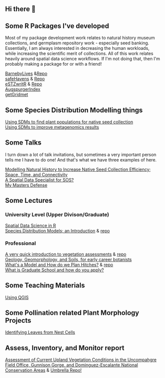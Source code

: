 ## Hi there 👋

## Some R Packages I've developed
Most of my package development work relates to natural history museum collections, and germplasm repository work - especially seed banking. 
Essentially, I am always interested in decreasing the human workloads, while increasing the scientific merit of collections. 
All of this work relates heavily around spatial data science workflows. 
If I'm not doing that, then I'm probably making a package for or with a friend!  

[BarnebyLives](https://sagesteppe.github.io/BarnebyLives/) &[Repo](https://github.com/sagesteppe/BarnebyLives)  
[safeHavens](https://sagesteppe.github.io/safeHavens/) & [Repo](https://github.com/sagesteppe/safeHavens)  
[eSTZwritR](https://github.com/sagesteppe/eSTZwritR) & [Repo](https://github.com/sagesteppe/eSTZwritR)  
[AugspurgerIndex](https://github.com/sagesteppe/AugspurgerIndex)  
[getGridmet](https://github.com/sagesteppe/getGridmet)  

## Some Species Distribution Modelling things
[Using SDMs to find plant populations for native seed collection](https://github.com/sagesteppe/SDM_restorations)  
[Using SDMs to improve metagenomics results](https://github.com/sagesteppe/SDMS_RMBL)  

## Some Talks
I turn down a lot of talk invitations, but sometimes a very important person tells me I have to do one! 
And that's what we have three examples of here. 

[Modelling Natural History to Increase Native Seed Collection Efficiency; Space, Time, and Connectivity](https://sagesteppe.github.io/Modelling-Natural-History-to-Increase-Native-Seed-Collection-Efficiency/)  
[A Spatial Data Specialist for SOS?](https://sagesteppe.github.io/Spatial-Data-Specialist-SOS-National-Team/)   
[My Masters Defense](https://github.com/sagesteppe/thesis_talk)   

## Some Lectures  

### University Level (Upper Divison/Graduate)
[Spatial Data Science in R](https://github.com/sagesteppe/Spatial_Data_Science_R)   
[Species Distribution Models; an Introduction](https://sagesteppe.github.io/Analytical_Toolkit_SDM/) & [repo](https://github.com/sagesteppe/Analytical_Toolkit_SDM)  

### Professional  
[A very quick introduction to vegetation assessments](https://sagesteppe.github.io/CLM_2024_Veg_Ecology/) &  [repo](https://github.com/sagesteppe/CLM_2024_Veg_Ecology)  
[Geology, Geomorphology, and Soils, for early career botanists](https://sagesteppe.github.io/Geomorphology-Lecture/)  
[What's a Model and How do we Plan Hitches?](https://sagesteppe.github.io/Whats-a-model-and-how-do-we-plan-hitches/) & [repo](https://github.com/sagesteppe/Whats-a-model-and-how-do-we-plan-hitches)  
[What is Graduate School and how do you apply?](https://sagesteppe.github.io/What-is-Graduate-School-and-how-do-you-apply/)

## Some Teaching Materials
[Using QGIS](https://github.com/sagesteppe/QGIS_Lesson) 

## Some Pollination related Plant Morphology Projects
[Identifying Leaves from Nest Cells](https://github.com/sagesteppe/Nest-Cells-Leaves-ID)

## Assess, Inventory, and Monitor report
[Assessment of Current Upland Vegetation Conditions in the Uncompahgre Field Office, Gunnison Gorge, and Dominguez-Escalante National Conservation Areas](https://www.britishecologicalsociety.org/applied-ecology-resources/document/20240022706/)  & [Umbrella Repo!](https://github.com/sagesteppe/UFO_AIM_Panel1_Final_Report)

<!--
**sagesteppe/sagesteppe** is a ✨ _special_ ✨ repository because its `README.md` (this file) appears on your GitHub profile.

Here are some ideas to get you started:

- 🔭 I’m currently working on ...
- 🌱 I’m currently learning ...
- 👯 I’m looking to collaborate on ...
- 🤔 I’m looking for help with ...
- 💬 Ask me about ...
- 📫 How to reach me: ...
- 😄 Pronouns: ...
- ⚡ Fun fact: ...
-->
